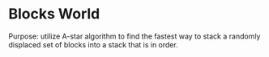 # Blocks World

Purpose: utilize A-star algorithm to find the fastest way to stack a randomly displaced set of blocks into a stack that is in order.